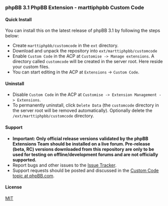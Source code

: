 ### phpBB 3.1 PhpBB Extension - marttiphpbb Custom Code 


#### Quick Install

You can install this on the latest release of phpBB 3.1 by following the steps below:

* Create `marttiphpbb/customcode` in the `ext` directory. 
* Download and unpack the repository into `ext/marttiphpbb/customcode`
* Enable `Custom Code` in the ACP at `Customise -> Manage extensions`. A directory called `customcode` will be created in the server root. Here reside your custom files. 
* You can start editing in the ACP at `Extensions` -> `Custom Code`.

#### Uninstall

* Disable `Custom Code` in the ACP at `Customise -> Extension Management -> Extensions`.
* To permanently uninstall, click `Delete Data` (the `customcode` directory in the server root will be removed automatically). Optionally delete the `/ext/marttiphpbb/customcode` directory.

#### Support

* **Important: Only official release versions validated by the phpBB Extensions Team should be installed on a live forum. Pre-release (beta, RC) versions downloaded from this repository are only to be used for testing on offline/development forums and are not officially supported.**
* Report bugs and other issues to the [Issue Tracker](https://github.com/marttiphpbb/customcode/issues).
* Support requests should be posted and discussed in the [Custom Code topic at phpBB.com](https://www.phpbb.com/community/viewtopic.php?f=456&t=2275361).


#### License

[MIT](LICENSE)

